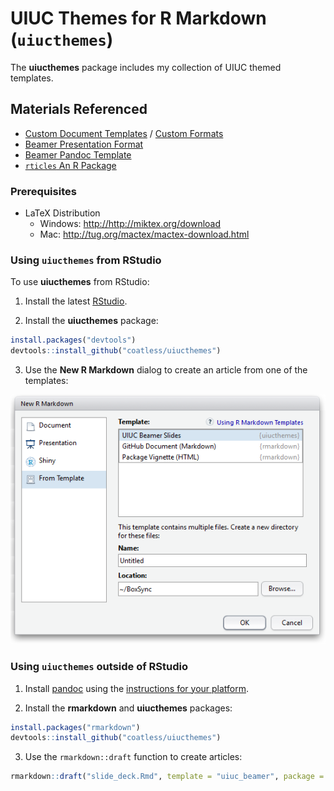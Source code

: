 # UIUC Themes for R Markdown (`uiucthemes`)

The **uiucthemes** package includes my collection of UIUC themed templates.

## Materials Referenced

- [Custom Document Templates](http://rmarkdown.rstudio.com/developer_document_templates.html) / [Custom Formats](http://rmarkdown.rstudio.com/developer_custom_formats.html)
- [Beamer Presentation Format](http://rmarkdown.rstudio.com/beamer_presentation_format.html)
- [Beamer Pandoc Template](https://github.com/jgm/pandoc-templates/blob/master/default.beamer)
- [`rticles` An R Package](https://github.com/rstudio/rticles)

### Prerequisites

- LaTeX Distribution
   - Windows: <http://http://miktex.org/download>
   - Mac: <http://tug.org/mactex/mactex-download.html>
   
### Using `uiucthemes` from RStudio

To use **uiucthemes** from RStudio:

1) Install the latest [RStudio](http://www.rstudio.com/products/rstudio/download/).

2) Install the **uiucthemes** package: 

```r
install.packages("devtools")
devtools::install_github("coatless/uiucthemes")
```

3) Use the **New R Markdown** dialog to create an article from one of the templates:

![New R Markdown](uiucthemes.png)
    
    
### Using `uiucthemes` outside of RStudio

1) Install [pandoc](http://johnmacfarlane.net/pandoc/) using the [instructions for your platform](https://github.com/rstudio/rmarkdown/blob/master/PANDOC.md).

2) Install the **rmarkdown** and **uiucthemes** packages:

```r
install.packages("rmarkdown")
devtools::install_github("coatless/uiucthemes")
```
    
3) Use the `rmarkdown::draft` function to create articles:

```r
rmarkdown::draft("slide_deck.Rmd", template = "uiuc_beamer", package = "uiucthemes")
```

